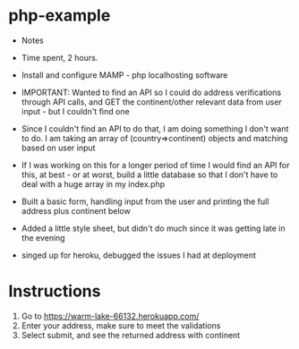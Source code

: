 # php-example

* Notes
- Time spent, 2 hours. 

- Install and configure MAMP - php localhosting software

- IMPORTANT: Wanted to find an API so I could do address verifications through API calls, and GET the continent/other relevant data from user input - but I couldn't find one

- Since I couldn't find an API to do that, I am doing something I don't want to do. I am taking an array of (country=>continent) objects and matching based on user input

- If I was working on this for a longer period of time I would find an API for this, at best - or at worst, build a little database so that I don't have to deal with a huge array in my index.php

- Built a basic form, handling input from the user and printing the full address plus continent below

- Added a little style sheet, but didn't do much since it was getting late in the evening

- singed up for heroku, debugged the issues I had at deployment

# Instructions

1. Go to https://warm-lake-66132.herokuapp.com/
2. Enter your address, make sure to meet the validations
3. Select submit, and see the returned address with continent
